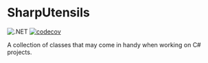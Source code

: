# SharpUtensils

![.NET][github-actions-badge] [![codecov][codecov-badge]][codecov-link]

A collection of classes that may come in handy when working on C# projects.

[github-actions-badge]: https://github.com/Bond-009/SharpUtensils/workflows/.NET/badge.svg
[codecov-badge]: https://codecov.io/gh/Bond-009/SharpUtensils/branch/master/graph/badge.svg?token=JE3O8KL9PC
[codecov-link]: https://codecov.io/gh/Bond-009/SharpUtensils
